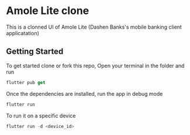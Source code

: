 # Amole Lite clone

This is a clonned UI of Amole Lite (Dashen Banks's mobile banking client applicatation)

## Getting Started

To get started clone or fork this repo,
Open your terminal in the folder and run

```dart
flutter pub get
```

Once the dependencies are installed, run the app in debug mode

```dart
flutter run 
```

To run it on a specific device

```dart
flutter run -d <device_id>
```
